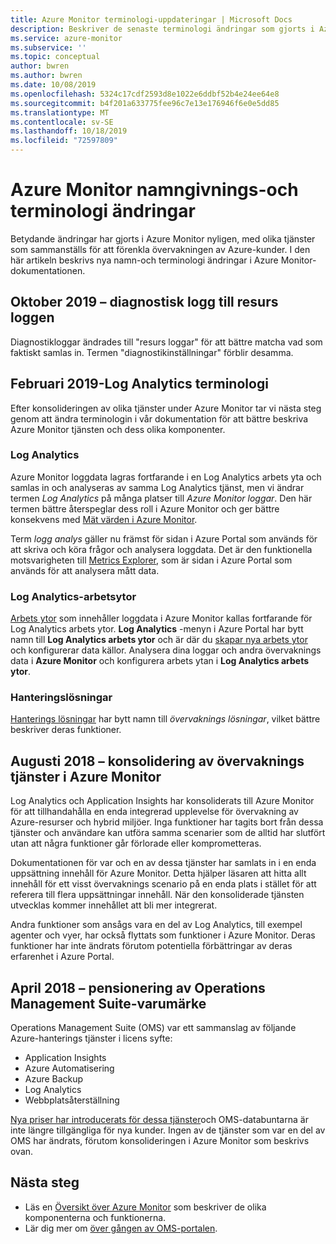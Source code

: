```yaml
---
title: Azure Monitor terminologi-uppdateringar | Microsoft Docs
description: Beskriver de senaste terminologi ändringar som gjorts i Azure Monitoring Services.
ms.service: azure-monitor
ms.subservice: ''
ms.topic: conceptual
author: bwren
ms.author: bwren
ms.date: 10/08/2019
ms.openlocfilehash: 5324c17cdf2593d8e1022e6ddbf52b4e24ee64e8
ms.sourcegitcommit: b4f201a633775fee96c7e13e176946f6e0e5dd85
ms.translationtype: MT
ms.contentlocale: sv-SE
ms.lasthandoff: 10/18/2019
ms.locfileid: "72597809"
---
```

# <a name="azure-monitor-naming-and-terminology-changes"></a>Azure Monitor namngivnings-och terminologi ändringar
Betydande ändringar har gjorts i Azure Monitor nyligen, med olika tjänster som sammanställs för att förenkla övervakningen av Azure-kunder. I den här artikeln beskrivs nya namn-och terminologi ändringar i Azure Monitor-dokumentationen.

## <a name="october-2019---diagnostic-log-to-resource-log"></a>Oktober 2019 – diagnostisk logg till resurs loggen
Diagnostikloggar ändrades till "resurs loggar" för att bättre matcha vad som faktiskt samlas in. Termen "diagnostikinställningar" förblir desamma.  

## <a name="february-2019---log-analytics-terminology"></a>Februari 2019-Log Analytics terminologi
Efter konsolideringen av olika tjänster under Azure Monitor tar vi nästa steg genom att ändra terminologin i vår dokumentation för att bättre beskriva Azure Monitor tjänsten och dess olika komponenter. 

### <a name="log-analytics"></a>Log Analytics
Azure Monitor loggdata lagras fortfarande i en Log Analytics arbets yta och samlas in och analyseras av samma Log Analytics tjänst, men vi ändrar termen _Log Analytics_ på många platser till _Azure Monitor loggar_. Den här termen bättre återspeglar dess roll i Azure Monitor och ger bättre konsekvens med [Mät värden i Azure Monitor](platform/data-platform-metrics.md).

Term _logg analys_ gäller nu främst för sidan i Azure Portal som används för att skriva och köra frågor och analysera loggdata. Det är den funktionella motsvarigheten till [Metrics Explorer](platform/metrics-charts.md), som är sidan i Azure Portal som används för att analysera mått data.

### <a name="log-analytics-workspaces"></a>Log Analytics-arbetsytor
[Arbets ytor](platform/manage-access.md) som innehåller loggdata i Azure Monitor kallas fortfarande för Log Analytics arbets ytor. **Log Analytics** -menyn i Azure Portal har bytt namn till **Log Analytics arbets ytor** och är där du [skapar nya arbets ytor](learn/quick-create-workspace.md) och konfigurerar data källor. Analysera dina loggar och andra övervaknings data i **Azure Monitor** och konfigurera arbets ytan i **Log Analytics arbets ytor**.

### <a name="management-solutions"></a>Hanteringslösningar
[Hanterings lösningar](insights/solutions.md) har bytt namn till _övervaknings lösningar_, vilket bättre beskriver deras funktioner.


## <a name="august-2018---consolidation-of-monitoring-services-into-azure-monitor"></a>Augusti 2018 – konsolidering av övervaknings tjänster i Azure Monitor
Log Analytics och Application Insights har konsoliderats till Azure Monitor för att tillhandahålla en enda integrerad upplevelse för övervakning av Azure-resurser och hybrid miljöer. Inga funktioner har tagits bort från dessa tjänster och användare kan utföra samma scenarier som de alltid har slutfört utan att några funktioner går förlorade eller komprometteras.

Dokumentationen för var och en av dessa tjänster har samlats in i en enda uppsättning innehåll för Azure Monitor. Detta hjälper läsaren att hitta allt innehåll för ett visst övervaknings scenario på en enda plats i stället för att referera till flera uppsättningar innehåll. När den konsoliderade tjänsten utvecklas kommer innehållet att bli mer integrerat.

Andra funktioner som ansågs vara en del av Log Analytics, till exempel agenter och vyer, har också flyttats som funktioner i Azure Monitor. Deras funktioner har inte ändrats förutom potentiella förbättringar av deras erfarenhet i Azure Portal.


## <a name="april-2018---retirement-of-operations-management-suite-brand"></a>April 2018 – pensionering av Operations Management Suite-varumärke
Operations Management Suite (OMS) var ett sammanslag av följande Azure-hanterings tjänster i licens syfte:

- Application Insights
- Azure Automatisering
- Azure Backup
- Log Analytics
- Webbplatsåterställning

[Nya priser har introducerats för dessa tjänster](https://azure.microsoft.com/blog/introducing-a-new-way-to-purchase-azure-monitoring-services/)och OMS-databuntarna är inte längre tillgängliga för nya kunder. Ingen av de tjänster som var en del av OMS har ändrats, förutom konsolideringen i Azure Monitor som beskrivs ovan. 




## <a name="next-steps"></a>Nästa steg

- Läs en [Översikt över Azure Monitor](overview.md) som beskriver de olika komponenterna och funktionerna.
- Lär dig mer om [över gången av OMS-portalen](../log-analytics/log-analytics-oms-portal-transition.md).

